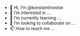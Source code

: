 - 👋 Hi, I’m @konstantinostse
- 👀 I’m interested in ...
- 🌱 I’m currently learning ...
- 💞️ I’m looking to collaborate on ...
- 📫 How to reach me ...

<!---
konstantinostse/konstantinostse is a ✨ special ✨ repository because its `README.md` (this file) appears on your GitHub profile.
You can click the Preview link to take a look at your changes.
--->

